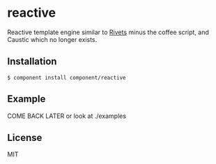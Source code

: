 
# reactive

  Reactive template engine similar to [Rivets](http://rivetsjs.com/) minus the coffee script,
  and Caustic which no longer exists.

## Installation

    $ component install component/reactive

## Example

  COME BACK LATER or look at ./examples

## License

  MIT
